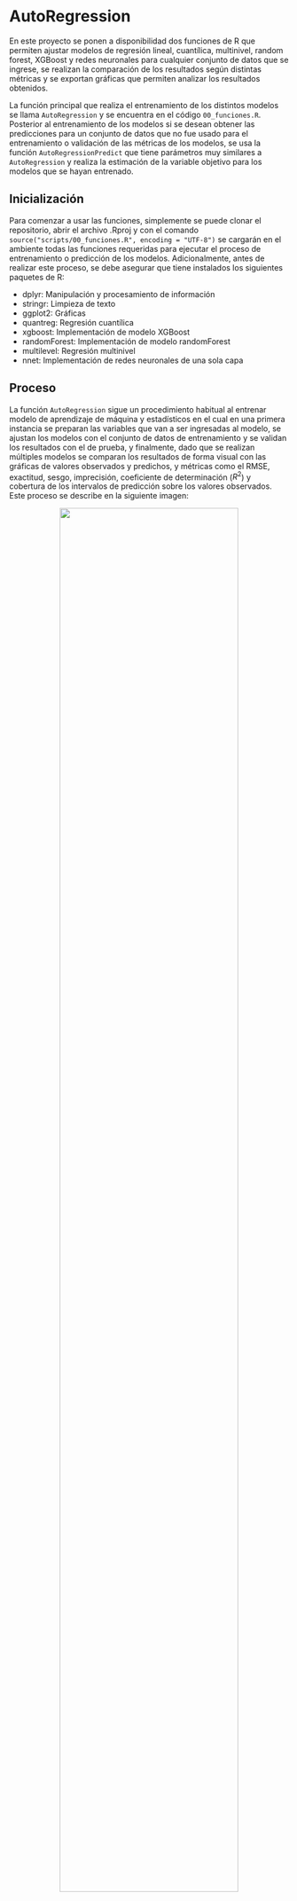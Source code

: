 # AutoRegression

En este proyecto se ponen a disponibilidad dos funciones de R que permiten ajustar modelos de regresión lineal, cuantílica, multinivel, random forest, XGBoost y redes neuronales para cualquier conjunto de datos que se ingrese, se realizan la comparación de los resultados según distintas métricas y se exportan gráficas que permiten analizar los resultados obtenidos.

La función principal que realiza el entrenamiento de los distintos modelos se llama `AutoRegression` y se encuentra en el código `00_funciones.R`. Posterior al entrenamiento de los modelos si se desean obtener las predicciones para un conjunto de datos que no fue usado para el entrenamiento o validación de las métricas de los modelos, se usa la función `AutoRegressionPredict` que tiene parámetros muy similares a `AutoRegression` y realiza la estimación de la variable objetivo para los modelos que se hayan entrenado.

## Inicialización

Para comenzar a usar las funciones, simplemente se puede clonar el repositorio, abrir el archivo .Rproj y con el comando `source("scripts/00_funciones.R", encoding = "UTF-8")` se cargarán en el ambiente todas las funciones requeridas para ejecutar el proceso de entrenamiento o predicción de los modelos. Adicionalmente, antes de realizar este proceso, se debe asegurar que tiene instalados los siguientes paquetes de R:

* dplyr: Manipulación y procesamiento de información
* stringr: Limpieza de texto
* ggplot2: Gráficas
* quantreg: Regresión cuantílica
* xgboost: Implementación de modelo XGBoost
* randomForest: Implementación de modelo randomForest
* multilevel: Regresión multinivel 
* nnet: Implementación de redes neuronales de una sola capa

## Proceso

La función `AutoRegression` sigue un procedimiento habitual al entrenar modelo de aprendizaje de máquina y estadísticos en el cual en una primera instancia se preparan las variables que van a ser ingresadas al modelo, se ajustan los modelos con el conjunto de datos de entrenamiento y se validan los resultados con el de prueba, y finalmente, dado que se realizan múltiples modelos se comparan los resultados de forma visual con las gráficas de valores observados y predichos, y métricas como el RMSE, exactitud, sesgo, imprecisión, coeficiente de determinación ($R^{2}$) y cobertura de los intervalos de predicción sobre los valores observados. Este proceso se describe en la siguiente imagen:

<div align="center">
  <img src="https://github.com/sub-dane/AutoRegression/blob/3bc2adb9c7882575986c8d1990c9c60f171a0c2f/img/proceso_automatizacion.png" width="80%" />
</div>

Cabe mencionar que para los modelos de redes neuronales (nn) y XGBoost, dado que se estiman intervalos de predicción al 95% y 99% de confianza, se realiza un proceso de boostraping para entrenar varias veces dichos modelos y con las estimaciones de estos se obtienen intervalos de predicción para cualquier observación nueva.

## Ejemplo de uso para entrenamiento de modelos

Los parámetros que tiene la función para ajustar los diversos modelos son los siguientes:

* **df.train**: Dataframe con los datos para entrenar y ajustar los modelos, en caso que no se tenga la partición de los datos de esta forma se puede utilizar la función `sample` de R. Este dataframe debe contener una columna llamada `id` la cual debe ser un identificador único de cada uno de los registros, esto con el fin de poder realizar los cruces entre los resultados de los modelos y hacer la comparación de los mismos.
* **df.test**: Dataframe con los datos para validar los resultados de los modelos. Igual que en el caso de `df.train` este data.frame debe contener una variable identificadora nombrada `id`.
* **modelo.lm**: Valor lógico (TRUE o FALSE) dependiendo si se desea ajustar un modelo de regresión OLS.
* **modelo.cuantilica**: Valor lógico (TRUE o FALSE) dependiendo si se desea ajustar un modelo de regresión cuantílica que modela principalmente la mediana y cuantiles 0.025, 0.05, 0.975 y 0.995 para obtener los intervalos de predicción.
* **modelo.rf**: Valor lógico (TRUE o FALSE) dependiendo si se desea ajustar un modelo random forest.
* **modelo.xgboost**: Valor lógico (TRUE o FALSE) dependiendo si se desea ajustar un modelo XGBoost.
* **modelo.lm.multinivel**: Valor lógico (TRUE o FALSE) dependiendo si se desea ajustar un modelo de regresión OLS jerárquico.
* **modelo.nn**: Valor lógico (TRUE o FALSE) dependiendo si se desea ajustar un modelo de redes neuronales superficiales (de una sola capa).
* **var.y**: Caracter con el nombre de la variable de respuesta a modelar que se encuentra presente en el conjunto de entrenamiento y prueba.
* **var.log**: Vector de valores de tipo caracter con el nombre de las variables explicativas que se les desea aplicar una tansformación logarítmica. Esto suele ser de utilidad cuando se tienen variables con distribuciones sesgadas, por ejemplo, variables relacionadas con conteos o dinero. En caso de que no haya ninguna variable que se le desee aplicar esta transformación, se deja `NULL`.
* **var.sqrt**: Vector de valores de tipo caracter con el nombre de las variables explicativas que se les desea aplicar una tansformación de raíz cuadrada. Similar al caso de la transformación logarítmica esto se suele usar cuando se tienen variables con distribuciones sesgadas. En caso de que no haya ninguna variable que se le desee aplicar esta transformación, se deja `NULL`.
* **var.otras**: Vector de valores tipo caracter con el nombre de las variables explicativas que no se les desea aplicar alguna transformación de las mencionadas o estandarización. En este caso se suelen ingresar variables categóricas, donde estas deben ser de tipo `character` y no `factor`. En caso de que no haya ninguna variable que se le desee aplicar esta transformación, se deja `NULL`.
* **var.e**: Vector de valores de tipo caracter con el nombre de las variables explicativas continuas que se desean estandarizar y no aplicar alguna transformación logarítmica o de raíz cuadrada. En caso de que no haya ninguna variable que se le desee aplicar esta transformación, se deja `NULL`.
* **var.multinivel**: Valor de tipo caracter con la variable explicativa que se desea ingresar para obtener el nivel o jerarquía en la regresión multinivel. En caso de que no haya ninguna variable que se le desee aplicar esta transformación, se deja `NULL`.
* **.folder**: Valor de tipo caracter con el nombre de la carpeta principal donde se desean guardar los resultados exportados por los modelos.
* **.suffix**: Valor de tipo caracter con el nombre de la carpeta secundaria donde se desean guardar los resultados exportados por los modelos. Esto puede ser de utilidad si se desean ajustar modelos haciendo cambios en las variables ingresadas o alguno de los parámetros de la función, con el fin de tener variables versiones del modelamiento en una misma carpeta principal.

Una vez se establecen todos los parámetros mencionados anteriormente a gusto, se puede ejecutar la función, la cual generara métricas de evaluación y gráficas para analizar el desempeño de los modelos seleccionados. De esta forma, esta función no retorna algún objeto en el ambiente de R, sino que exporta los objetos que son de interés.

```r
## Ajuste de varios modelos
AutoRegression(
  ##=========== Datos
  df.train = df.entrenamiento,
  df.test = df.prueba,
  ##============ Modelos a entrenar (En caso de que no se quiera entrenar alguno, dejar FALSE)
  modelo.lm = T,
  modelo.cuantilica = T,
  modelo.rf = T,
  modelo.xgboost = T,
  modelo.lm.multinivel = T,
  modelo.nn = T,
  
  ##============= Variables
  ## Variable respuesta
  var.y = "log_PRECIO_UNIDAD",
  
  ## Variables para calcular con logaritmo
  var.log = c("CONTEO_TIENDAS","DIS_MERCADO"), # En caso de que no haya ninguna, dejar vacío, ej: c("")
  
  ## Variables para raíz cuadrada
  var.sqrt = NULL, # En caso de que no haya ninguna, dejar vacío, es decir: NULL
  
  ## Variables categóricas u otras que no entran con transformación para añadir al modelo 
  # Nota: Las categóricas tienen que ser de tipo caracter
  var.otras = c("CLASE_FUENTE","MARCA_HOMOLOGADA","DEPARTAMENTO"),
  
  ## Variables para estandarizar sin incluir las variables de log o sqrt
  var.e = c("ANOS_ANADAS","GRADOS_ALCOHOL"),
  
  ## Variable para modelo multinivel
  var.multinivel = "PAIS_HOMOLOGADO",
  
  ##============== Otros
  ## Nombre para crear carpeta principal con resultados
  .folder = "ejemplo_precios",
  
  ## Sufijo para guardar resultados
  .suffix = "01"
)
```

## Ejemplo de uso para predicción

Una vez se entrenan los modelos, si se desean usar los modelos entrenados para obtener las predicciones en un conjunto de datos que no fue ingresado en el entrenamiento o validación del mismo, se usa la función `AutoRegressionPredict` la cual tiene los mismos parámetros que la función `AutoRegression` pero en este caso se puede seleccionar un subconjunto de los modelos de los que se desea obtener una predicción y el data.frame `df.test` contiene los datos donde se deben ingresar las predicciones. 

Es importante verificar que los parámetros ingresados en esta función, a excepción de los parámetros de los modelos entrenados, deben ser iguales que en la función `AutoRegression` ya que esto permite que se logren cargar y usar los resultados exportados.

```r
df.estimaciones = AutoRegressionPredict(
  ##=========== Datos
  df.test = df.prueba,
  ##============ Modelos con los que se quiere obtener la predicción
  modelo.lm = T,
  modelo.cuantilica = T,
  modelo.rf = T,
  modelo.xgboost = T,
  modelo.lm.multinivel = T,
  modelo.nn = T,
  
  ##============= Variables
  ## Variable respuesta
  var.y = "log_PRECIO_UNIDAD",
  
  ## Variables para calcular con logaritmo
  var.log = c("CONTEO_TIENDAS","DIS_MERCADO"), # En caso de que no haya ninguna, dejar vacío (NULL)
  
  ## Variables para raíz cuadrada
  var.sqrt = NULL, # En caso de que no haya ninguna, dejar vacío, es decir: NULL
  
  ## Variables categóricas u otras que no entran con transformación para añadir al modelo 
  # Nota: Las categóricas tienen que ser de tipo caracter
  var.otras = c("CLASE_FUENTE","MARCA_HOMOLOGADA","DEPARTAMENTO"),
  
  ## Variables para estandarizar sin incluir las variables de log o sqrt
  var.e = c("ANOS_ANADAS","GRADOS_ALCOHOL"),
  
  ## Variable para modelo multinivel
  var.multinivel = "PAIS_HOMOLOGADO",
  
  ##============== Otros
  ## Nombre para crear carpeta principal con resultados
  .folder = "ejemplo_precios",
  
  ## Sufijo para guardar resultados
  .suffix = "01"
)

```
